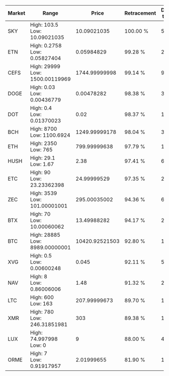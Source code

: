 | Market | Range | Price| Retracement | Doubles to 50% |
| --- | --- | --- | --- | --- |
| SKY | High: 103.5<br />Low: 10.09021035 | 10.09021035 | 100.00 % | 5.63 |
| ETN | High: 0.2758<br />Low: 0.05827404 | 0.05984829 | 99.28 % | 2.79 |
| CEFS | High: 29999<br />Low: 1500.00119969 | 1744.99999998 | 99.14 % | 9.03 |
| DOGE | High: 0.03<br />Low: 0.00436779 | 0.00478282 | 98.38 % | 3.59 |
| DOT | High: 0.4<br />Low: 0.01370023 | 0.02 | 98.37 % | 10.34 |
| BCH | High: 8700<br />Low: 1100.6924 | 1249.99999178 | 98.04 % | 3.92 |
| ETH | High: 2350<br />Low: 765 | 799.99999638 | 97.79 % | 1.95 |
| HUSH | High: 29.1<br />Low: 1.67 | 2.38 | 97.41 % | 6.46 |
| ETC | High: 90<br />Low: 23.23362398 | 24.99999529 | 97.35 % | 2.26 |
| ZEC | High: 3539<br />Low: 101.00001001 | 295.00035002 | 94.36 % | 6.17 |
| BTX | High: 70<br />Low: 10.00060062 | 13.49988282 | 94.17 % | 2.96 |
| BTC | High: 28885<br />Low: 8989.00000001 | 10420.92521503 | 92.80 % | 1.82 |
| XVG | High: 0.5<br />Low: 0.00600248 | 0.045 | 92.11 % | 5.62 |
| NAV | High: 8<br />Low: 0.86006006 | 1.48 | 91.32 % | 2.99 |
| LTC | High: 600<br />Low: 163 | 207.99999673 | 89.70 % | 1.83 |
| XMR | High: 780<br />Low: 246.31851981 | 303 | 89.38 % | 1.69 |
| LUX | High: 74.997998<br />Low: 0 | 9 | 88.00 % | 4.17 |
| ORME | High: 7<br />Low: 0.91917957 | 2.01999655 | 81.90 % | 1.96 |
